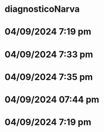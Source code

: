 # diagnosticoNarva
# 04/09/2024 7:19 pm
# 04/09/2024 7:33 pm
# 04/09/2024 7:35 pm
# 04/09/2024 07:44 pm
# 04/09/2024 7:19 pm
